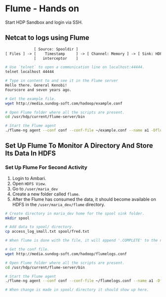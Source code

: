 # Flume - Hands on

Start HDP Sandbox and login via SSH.

## Netcat to logs using Flume

```txt Example architecture
             [ Source: Spooldir ]
[ Files ] -> [    Timestamp     ] -> [ Channel: Memory ] -> [ Sink: HDFS ] -> [ HDFS ]
             [   interceptor    ]
```

```sh telnet
# Use `telnet` to open a communication line on localhost:44444.
telnet localhost 44444

# Type in content to and see it in the Flume server
Hello there. General Kenobi!
Fourscore and seven years ago.
```

```sh Flume server
# Get the example file.
wget http://media.sundog-soft.com/hadoop/example.conf

# Open Flume folder where all the scripts are present.
cd /usr/hdp/current/flume-server/bin

# Start the Flume agent
./flume-ng agent --conf conf --conf-file ~/example.conf --name a1 -Dflume.root.logger=INFO,console
```

## Set Up Flume To Monitor A Directory And Store Its Data In HDFS

### Set Up Flume For Second Activity

1. Login to Ambari.
2. Open `HDFS View`.
3. Go to `/user/maria_dev`
4. Create a new folder called `flume`.
5. After the Flume has consumed the data, it should become available on HDFS in the `/user/maria_dev/flume` directory.

```sh
# Create directory in maria_dev home for the spool sink folder.
mkdir spool

# Add data to spool/ directory.
cp access_log_small.txt spool/fred.txt

# When flume is done with the file, it will append '.COMPLETE' to the name.
```

```sh Flume Server
# Get the conf file.
wget http://media.sundog-soft.com/hadoop/flumelogs.conf

# Open Flume folder where all the scripts are present.
cd /usr/hdp/current/flume-server/bin

# Start the Flume agent
./flume-ng agent --conf conf --conf-file ~/flumelogs.conf --name a1 -Dflume.root.logger=INFO,console

# When change is made in spool/ directory it should show up here.
```
